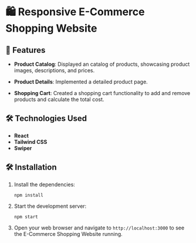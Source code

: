 # 🛍️ Responsive E-Commerce Shopping Website

## 🚀 Features
- **Product Catalog**: Displayed an catalog of products, showcasing product images, descriptions, and prices.

- **Product Details**: Implemented a detailed product page.

- **Shopping Cart**: Created a shopping cart functionality to add and remove products and calculate the total cost.

## 🛠️ Technologies Used
- **React**
- **Tailwind CSS**
- **Swiper**

## 🛠️ Installation
1. Install the dependencies:
   ```
   npm install
   ```

2. Start the development server:
   ```
   npm start
   ```

3. Open your web browser and navigate to `http://localhost:3000` to see the E-Commerce Shopping Website running.